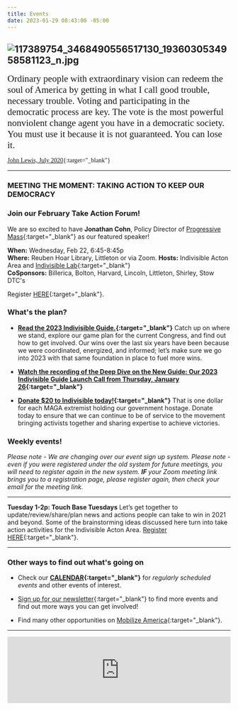 ```yaml
---
title: Events
date: 2023-01-29 08:43:00 -05:00
---
```


## ![117389754_3468490556517130_1936030534958581123_n.jpg](/uploads/117389754_3468490556517130_1936030534958581123_n.jpg)

<span style="font-family:Papyrus; font-size:1.5em;">Ordinary people with extraordinary vision can redeem the soul of America by getting in what I call good trouble, necessary trouble. Voting and participating in the democratic process are key. The vote is the most powerful nonviolent change agent you have in a democratic society. You must use it because it is not guaranteed. You can lose it.</span>

<span style="font-family:Papyrus; font-size:1.0em;">[John Lewis, July 2020](https://www.nytimes.com/2020/07/30/opinion/john-lewis-civil-rights-america.html){:target="_blank"}</span>

---

### MEETING THE MOMENT: TAKING ACTION TO KEEP OUR DEMOCRACY

### Join our February Take Action Forum!

We are so excited to have **Jonathan Cohn**, Policy Director of [Progressive Mass](https://www.progressivemass.com){:target="_blank"} as our featured speaker!

**When:**  Wednesday, Feb 22, 6:45-8:45p  
**Where:** Reuben Hoar Library, Littleton or via Zoom. 
**Hosts:** Indivisible Acton Area and [Indivisible Lab](https://indivisiblelab.org){:target="_blank"}  
**CoSponsors:** Billerica, Bolton, Harvard, Lincoln, Littleton, Shirley, Stow DTC's  

Register [HERE](bit.ly/TAFFeb22){:target="_blank"}.

### What's the plan?

* **[Read the 2023 Indivisible Guide.](https://act.indivisible.org/go/655413?t=7&akid=85665%2E480654%2EAAlPmM){:target="_blank"}** Catch up on where we stand, explore our game plan for the current Congress, and find out how to get involved. Our wins over the last six years have been because we were coordinated, energized, and informed; let’s make sure we go into 2023 with that same foundation in place to fuel more wins.

* **[Watch the recording of the Deep Dive on the New Guide: Our 2023 Indivisible Guide Launch Call from Thursday, January 26](https://www.youtube.com/watch?v=3ZFLMdfgJAY){:target="_blank"}**

* **[Donate $20 to Indivisible today!](https://act.indivisible.org/go/655414?t=9&akid=85665%2E480654%2EAAlPmM){:target="_blank"}** That is one dollar for each MAGA extremist holding our government hostage. Donate today to ensure that we can continue to be of service to the movement bringing activists together and sharing expertise to achieve victories.

### Weekly events!

*Please note - We are changing over our event sign up system.  Please note - even if you were registered under the old system for future meetings, you will need to register again in the new system.  **IF** your Zoom meeting link brings you to a registration page, please register again, then check your email for the meeting link.*

---

**Tuesday 1-2p: Touch Base Tuesdays** Let’s get together to update/review/share/plan news and actions people can take to win in 2021 and beyond. Some of the brainstorming ideas discussed here turn into take action activities for the Indivisible Acton Area. [Register HERE](https://us02web.zoom.us/meeting/register/tZIof-mupjIjGNUax2DyHh4LT5EZZJ2I1SyX){:target="_blank"}.

---

### Other ways to find out what's going on

* Check our **[CALENDAR](http://www.indivisibleacton.org/calendar.html){:target="_blank"}** for *regularly scheduled events* and other events of interest.

* [Sign up for our newsletter](https://actionnetwork.org/forms/join-indivisible-acton?source=direct_link&referrer=group-indivisible-acton){:target="_blank"} to find more events and find out more ways you can get involved!

* Find many other opportunities on [Mobilize America](https://www.mobilize.us/swingbluealliance/){:target="_blank"}.

---

<iframe src="https://www.mobilize.us/embed/swingbluealliance/feed"
style="border:none;"
width="100%"
id="mobilize-feed-iframe">
</iframe>

<script src="https://cdnjs.cloudflare.com/ajax/libs/iframe-resizer/3.6.1/iframeResizer.min.js">
</script>

<script>iFrameResize({}, '#mobilize-feed-iframe')</script>